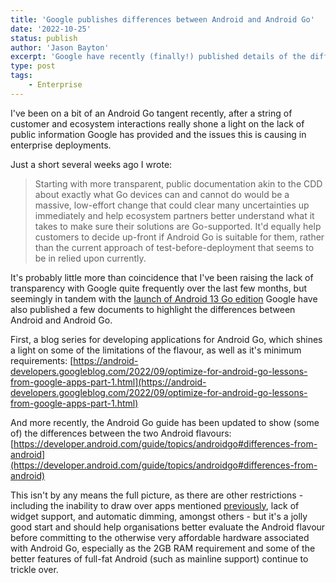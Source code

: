 ```yaml
---
title: 'Google publishes differences between Android and Android Go'
date: '2022-10-25'
status: publish
author: 'Jason Bayton'
excerpt: 'Google have recently (finally!) published details of the differences between Android and Android Go. This transparency will further help organisations determine if Go is suitable for their needs.'
type: post
tags:
    - Enterprise
---
```

I've been on a bit of an Android Go tangent recently, after a string of customer and ecosystem interactions really shone a light on the lack of public information Google has provided and the issues this is causing in enterprise deployments.

Just a short several weeks ago I wrote: 

> Starting with more transparent, public documentation akin to the CDD about exactly what Go devices can and cannot do would be a massive, low-effort change that could clear many uncertainties up immediately and help ecosystem partners better understand what it takes to make sure their solutions are Go-supported. It'd equally help customers to decide up-front if Android Go is suitable for them, rather than the current approach of test-before-deployment that seems to be in relied upon currently.

It's probably little more than coincidence that I've been raising the lack of transparency with Google quite frequently over the last few months, but seemingly in tandem with the [launch of Android 13 Go edition](https://blog.google/products/android/android-13-go-edition/) Google have also published a few documents to highlight the differences between Android and Android Go. 

First, a blog series for developing applications for Android Go, which shines a light on some of the limitations of the flavour, as well as it's minimum requirements: 
[https://android-developers.googleblog.com/2022/09/optimize-for-android-go-lessons-from-google-apps-part-1.html](https://android-developers.googleblog.com/2022/09/optimize-for-android-go-lessons-from-google-apps-part-1.html)

And more recently, the Android Go guide has been updated to show (some of) the differences between the two Android flavours: 
[https://developer.android.com/guide/topics/androidgo#differences-from-android](https://developer.android.com/guide/topics/androidgo#differences-from-android)

This isn't by any means the full picture, as there are other restrictions - including the inability to draw over apps mentioned [previously](/2020/08/androind-go-emm/), lack of widget support, and automatic dimming, amongst others  - but it's a jolly good start and should help organisations better evaluate the Android flavour before committing to the otherwise very affordable hardware associated with Android Go, especially as the 2GB RAM requirement and some of the better features of full-fat Android (such as mainline support) continue to trickle over.